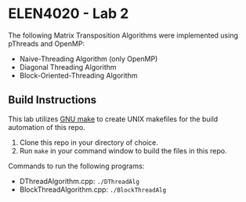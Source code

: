 # ELEN4020 - Lab 2
The following Matrix Transposition Algorithms were implemented using pThreads and OpenMP:
- Naive-Threading Algorithm (only OpenMP)
- Diagonal Threading Algorithm
- Block-Oriented-Threading Algorithm

## Build Instructions
This lab utilizes [GNU make](https://www.gnu.org/software/make/manual/make.html#Makefile-Contents) to create UNIX makefiles for the build automation of this repo.

1. Clone this repo in your directory of choice.
2. Run `make` in your command window to build the files in this repo.


Commands to run the following programs:
- DThreadAlgorithm.cpp: `./DThreadAlg`
- BlockThreadAlgorithm.cpp: `./BlockThreadAlg`